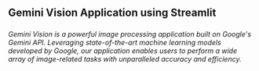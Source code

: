 <h2 align="left">Gemini Vision Application using Streamlit</h2>

###

<h6 align="left">Gemini Vision is a powerful image processing application built on Google's Gemini API. Leveraging state-of-the-art machine learning models developed by Google, our application enables users to perform a wide array of image-related tasks with unparalleled accuracy and efficiency.</h6>

###
